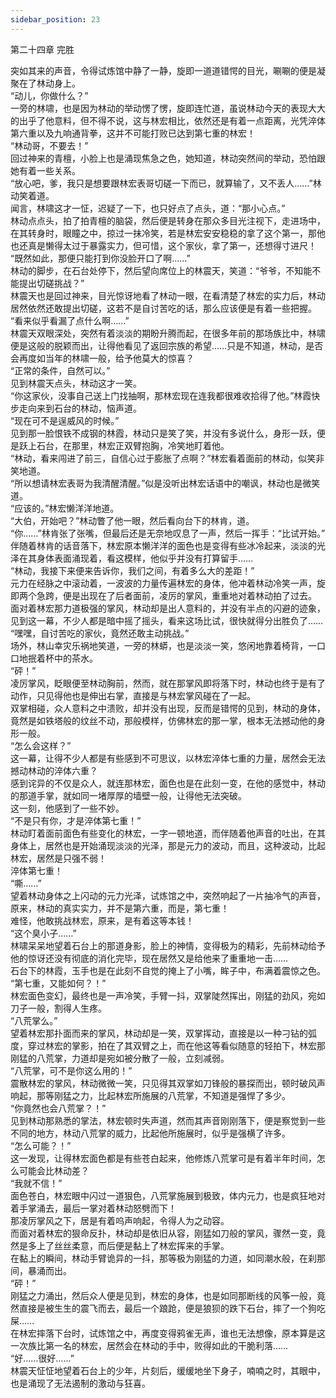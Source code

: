 ```yaml
---
sidebar_position: 23
---
```

 第二十四章 完胜


突如其来的声音，令得试炼馆中静了一静，旋即一道道错愕的目光，唰唰的便是凝聚在了林动身上。  
“动儿，你做什么？”  
一旁的林啸，也是因为林动的举动愣了愣，旋即连忙道，虽说林动今天的表现大大的出乎了他意料，但不得不说，这与林宏相比，依然还是有着一点距离，光凭淬体第六重以及九响通背拳，这并不可能打败已达到第七重的林宏！  
“林动哥，不要去！”  
回过神来的青檀，小脸上也是涌现焦急之色，她知道，林动突然间的举动，恐怕跟她有着一些关系。  
“放心吧，爹，我只是想要跟林宏表哥切磋一下而已，就算输了，又不丢人……”林动笑着道。  
闻言，林啸这才一怔，迟疑了一下，也只好点了点头，道：“那小心点。”  
林动点点头，拍了拍青檀的脑袋，然后便是转身在那众多目光注视下，走进场中，在其转身时，眼瞳之中，掠过一抹冷笑，若是林宏安安稳稳的拿了这个第一，那他也还真是懒得太过于暴露实力，但可惜，这个家伙，拿了第一，还想得寸进尺！  
“既然如此，那便只能打到你没脸开口了啊……”  
林动的脚步，在石台处停下，然后望向席位上的林震天，笑道：“爷爷，不知能不能提出切磋挑战？”  
林震天也是回过神来，目光惊讶地看了林动一眼，在看清楚了林宏的实力后，林动居然依然还敢提出切磋，这若不是自讨苦吃的话，那么应该便是有着一些把握。  
“看来似乎看漏了点什么啊……”  
林震天双眼深处，突然有着淡淡的期盼升腾而起，在很多年前的那场族比中，林啸便是这般的脱颖而出，让得他看见了返回宗族的希望……只是不知道，林动，是否会再度如当年的林啸一般，给予他莫大的惊喜？  
“正常的条件，自然可以。”  
见到林震天点头，林动这才一笑。  
“你这家伙，没事自己送上门找抽啊，那林宏现在连我都很难收拾得了他。”林霞快步走向来到石台的林动，恼声道。  
“现在可不是逞威风的时候。”  
见到那一脸恨铁不成钢的林霞，林动只是笑了笑，并没有多说什么，身形一跃，便是跃上石台，在那里，林宏正双臂抱胸，冷笑地盯着他。  
“林动，看来闯进了前三，自信心过于膨胀了点啊？”林宏看着面前的林动，似笑非笑地道。  
“所以想请林宏表哥为我清醒清醒。”似是没听出林宏话语中的嘲讽，林动也是微笑道。  
“应该的。”林宏懒洋洋地道。  
“大伯，开始吧？”林动瞥了他一眼，然后看向台下的林肯，道。  
“你……”林肯张了张嘴，但最后还是无奈地叹息了一声，然后一挥手：“比试开始。”  
伴随着林肯的话音落下，林宏原本懒洋洋的面色也是变得有些冰冷起来，淡淡的光泽在其身体表面涌现着，看这模样，他似乎并没有打算留手……  
“林动，我接下来便来告诉你，我们之间，有着多么大的差距！”  
元力在经脉之中滚动着，一波波的力量传遍林宏的身体，他冲着林动冷笑一声，旋即两个急跨，便是出现在了后者面前，凌厉的掌风，重重地对着林动拍了过去。  
面对着林宏那力道极强的掌风，林动却是出人意料的，并没有半点的闪避的迹象，见到这一幕，不少人都是暗中摇了摇头，看来这场比试，很快就得分出胜负了……  
“嘿嘿，自讨苦吃的家伙，竟然还敢主动挑战。”  
场外，林山幸灾乐祸地笑道，一旁的林蟒，也是淡淡一笑，悠闲地靠着椅背，一口口地抿着杯中的茶水。  
“砰！”  
凌厉掌风，眨眼便至林动胸前，然而，就在那掌风即将落下时，林动也终于是有了动作，只见得他也是伸出右掌，直接是与林宏掌风碰在了一起。  
双掌相碰，众人意料之中溃败，却并没有出现，反而是错愕的见到，林动的身体，竟然是如铁塔般的纹丝不动，那般模样，仿佛林宏的那一掌，根本无法撼动他的身形一般。  
“怎么会这样？”  
这一幕，让得不少人都是有些感到不可思议，以林宏淬体七重的力量，居然会无法撼动林动的淬体六重？  
感到诧异的不仅是众人，就连那林宏，面色也是在此刻一变，在他的感觉中，林动的那道手掌，就如同一堵厚厚的墙壁一般，让得他无法突破。  
这一刻，他感到了一些不妙。  
“不是只有你，才是淬体第七重！”  
林动盯着面前面色有些变化的林宏，一字一顿地道，而伴随着他声音的吐出，在其身体上，居然也是开始涌现淡淡的光泽，那是元力的波动，而且，这种波动，比起林宏，居然是只强不弱！  
淬体第七重！  
“嘶……”  
望着林动身体之上闪动的元力光泽，试炼馆之中，突然响起了一片抽冷气的声音，原来，林动的真实实力，并不是第六重，而是，第七重！  
难怪，他敢挑战林宏，原来，是有着这等本钱！  
“这个臭小子……”  
林啸呆呆地望着石台上的那道身影，脸上的神情，变得极为的精彩，先前林动给予他的惊讶还没有彻底的消化完毕，现在居然又是给他来了重重地一击……  
石台下的林霞，玉手也是在此刻不自觉的掩上了小嘴，眸子中，布满着震惊之色。  
“第七重，又能如何？！”  
林宏面色变幻，最终也是一声冷笑，手臂一抖，双掌陡然挥出，刚猛的劲风，宛如刀子一般，割得人生疼。  
“八荒掌么。”  
望着林宏那扑面而来的掌风，林动却是一笑，双掌挥动，直接是以一种刁钻的弧度，穿过林宏的掌影，拍在了其双臂之上，而在他这等看似随意的轻拍下，林宏那刚猛的八荒掌，力道却是宛如被分散了一般，立刻减弱。  
“八荒掌，可不是你这么用的！”  
震散林宏的掌风，林动微微一笑，只见得其双掌如刀锋般的暴探而出，顿时破风声响起，那等刚猛之力，比起林宏所施展的八荒掌，不知道是强悍了多少。  
“你竟然也会八荒掌？！”  
见到林动那熟悉的掌法，林宏顿时失声道，然而其声音刚刚落下，便是察觉到一些不同的地方，林动八荒掌的威力，比起他所施展时，似乎是强横了许多。  
“怎么可能？！”  
这一发现，让得林宏面色都是有些苍白起来，他修炼八荒掌可是有着半年时间，怎么可能会比林动差？  
“我就不信！”  
面色苍白，林宏眼中闪过一道狠色，八荒掌施展到极致，体内元力，也是疯狂地对着手掌涌去，最后一掌对着林动怒劈而下！  
那凌厉掌风之下，居是有着呜声响起，令得人为之动容。  
而面对着林宏的狠命反扑，林动却是依旧从容，刚猛如刀般的掌风，骤然一变，竟然是多上了丝丝柔意，而后便是黏上了林宏挥来的手掌。  
在黏上的瞬间，林动手臂诡异的一抖，那等极为刚猛的力道，如同潮水般，在刹那间，暴涌而出。  
“砰！”  
刚猛之力涌出，然后众人便是见到，林宏的身体，也是如同那断线的风筝一般，竟然直接是被生生的震飞而去，最后一个踉跄，便是狼狈的跌下石台，摔了一个狗吃屎……  
在林宏摔落下台时，试炼馆之中，再度变得鸦雀无声，谁也无法想像，原本算是这一次族比第一名的林宏，居然会在林动的手中，败得如此的干脆利落……  
“好……很好……”  
林震天怔怔地望着石台上的少年，片刻后，缓缓地坐下身子，喃喃之时，其眼中，也是涌现了无法遏制的激动与狂喜。  
  
  
